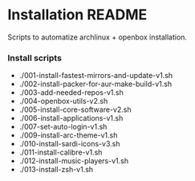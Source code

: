 # Installation README #

Scripts to automatize archlinux + openbox installation.

### Install scripts ###

* ./001-install-fastest-mirrors-and-update-v1.sh
* ./002-install-packer-for-aur-make-build-v1.sh
* ./003-add-needed-repos-v1.sh
* ./004-openbox-utils-v2.sh
* ./005-install-core-software-v2.sh
* ./006-install-applications-v1.sh
* ./007-set-auto-login-v1.sh
* ./009-install-arc-theme-v1.sh
* ./010-install-sardi-icons-v3.sh
* ./011-install-calibre-v1.sh
* ./012-install-music-players-v1.sh
* ./013-install-zsh-v1.sh